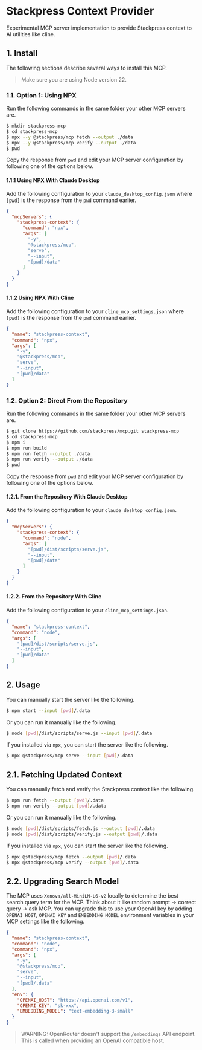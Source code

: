 # Stackpress Context Provider

Experimental MCP server implementation to provide Stackpress context to AI utilities like cline.

## 1. Install

The following sections describe several ways to install this MCP.

> Make sure you are using Node version 22.

### 1.1. Option 1: Using NPX

Run the following commands in the same folder your other MCP servers are.

```bash
$ mkdir stackpress-mcp
$ cd stackpress-mcp
$ npx --y @stackpress/mcp fetch --output ./data
$ npx --y @stackpress/mcp verify --output ./data
$ pwd
```

Copy the response from `pwd` and edit your MCP server configuration by following one of the options below.

#### 1.1.1 Using NPX With Claude Desktop

Add the following configuration to your `claude_desktop_config.json` where `[pwd]` is the response from the `pwd` command earlier.

```json
{
  "mcpServers": {
    "stackpress-context": {
      "command": "npx",
      "args": [ 
        "-y", 
        "@stackpress/mcp", 
        "serve", 
        "--input", 
        "[pwd]/data" 
      ]
    }
  }
}
```

#### 1.1.2 Using NPX With Cline

Add the following configuration to your `cline_mcp_settings.json` where `[pwd]` is the response from the `pwd` command earlier.

```json
{
  "name": "stackpress-context",
  "command": "npx",
  "args": [ 
    "-y", 
    "@stackpress/mcp", 
    "serve", 
    "--input", 
    "[pwd]/data" 
  ]
}
```

### 1.2. Option 2: Direct From the Repository

Run the following commands in the same folder your other MCP servers are.

```bash
$ git clone https://github.com/stackpress/mcp.git stackpress-mcp
$ cd stackpress-mcp
$ npm i
$ npm run build
$ npm run fetch --output ./data
$ npm run verify --output ./data
$ pwd
```

Copy the response from `pwd` and edit your MCP server configuration by following one of the options below.

#### 1.2.1. From the Repository With Claude Desktop

Add the following configuration to your `claude_desktop_config.json`.

```json
{
  "mcpServers": {
    "stackpress-context": {
      "command": "node",
      "args": [ 
        "[pwd]/dist/scripts/serve.js", 
        "--input", 
        "[pwd]/data" 
      ]
    }
  }
}
```

#### 1.2.2. From the Repository With Cline

Add the following configuration to your `cline_mcp_settings.json`.

```json
{
  "name": "stackpress-context",
  "command": "node",
  "args": [ 
    "[pwd]/dist/scripts/serve.js", 
    "--input", 
    "[pwd]/data" 
  ]
}
```

## 2. Usage

You can manually start the server like the following.

```bash
$ npm start --input [pwd]/.data
```

Or you can run it manually like the following.

```bash
$ node [pwd]/dist/scripts/serve.js --input [pwd]/.data
```

If you installed via `npx`, you can start the server like the following.

```bash
$ npx @stackpress/mcp serve --input [pwd]/.data
```

## 2.1. Fetching Updated Context

You can manually fetch and verify the Stackpress context like the following.

```bash
$ npm run fetch --output [pwd]/.data
$ npm run verify --output [pwd]/.data
```

Or you can run it manually like the following.

```bash
$ node [pwd]/dist/scripts/fetch.js --output [pwd]/.data
$ node [pwd]/dist/scripts/verify.js --output [pwd]/.data
```

If you installed via `npx`, you can start the server like the following.

```bash
$ npx @stackpress/mcp fetch --output [pwd]/.data
$ npx @stackpress/mcp verify --output [pwd]/.data
```

## 2.2. Upgrading Search Model

The MCP uses `Xenova/all-MiniLM-L6-v2` locally to determine the best search query term for the MCP. Think about it like random prompt → correct query → ask MCP. You can upgrade this to use your OpenAI key by adding `OPENAI_HOST`, `OPENAI_KEY` and `EMBEDDING_MODEL` environment variables in your MCP settings like the following.

```json
{
  "name": "stackpress-context",
  "command": "node",
  "command": "npx",
  "args": [ 
    "-y", 
    "@stackpress/mcp", 
    "serve", 
    "--input", 
    "[pwd]/.data" 
  ],
  "env": {
    "OPENAI_HOST": "https://api.openai.com/v1",
    "OPENAI_KEY": "sk-xxx",
    "EMBEDDING_MODEL": "text-embedding-3-small"
  }
}
```

> WARNING: OpenRouter doesn't support the `/embeddings` API endpoint. This is called when providing an OpenAI compatible host.